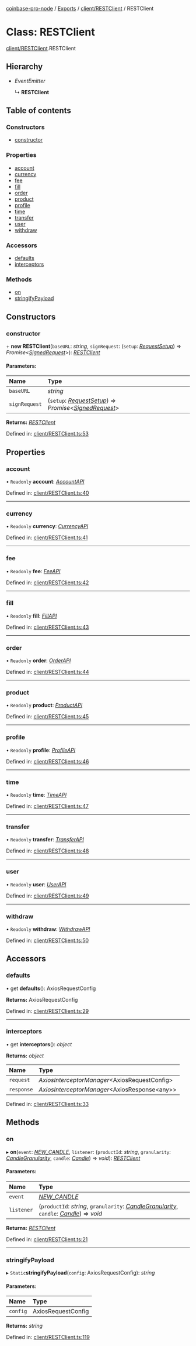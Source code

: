[coinbase-pro-node](../README.md) / [Exports](../modules.md) / [client/RESTClient](../modules/client_restclient.md) / RESTClient

# Class: RESTClient

[client/RESTClient](../modules/client_restclient.md).RESTClient

## Hierarchy

* *EventEmitter*

  ↳ **RESTClient**

## Table of contents

### Constructors

- [constructor](client_restclient.restclient.md#constructor)

### Properties

- [account](client_restclient.restclient.md#account)
- [currency](client_restclient.restclient.md#currency)
- [fee](client_restclient.restclient.md#fee)
- [fill](client_restclient.restclient.md#fill)
- [order](client_restclient.restclient.md#order)
- [product](client_restclient.restclient.md#product)
- [profile](client_restclient.restclient.md#profile)
- [time](client_restclient.restclient.md#time)
- [transfer](client_restclient.restclient.md#transfer)
- [user](client_restclient.restclient.md#user)
- [withdraw](client_restclient.restclient.md#withdraw)

### Accessors

- [defaults](client_restclient.restclient.md#defaults)
- [interceptors](client_restclient.restclient.md#interceptors)

### Methods

- [on](client_restclient.restclient.md#on)
- [stringifyPayload](client_restclient.restclient.md#stringifypayload)

## Constructors

### constructor

\+ **new RESTClient**(`baseURL`: *string*, `signRequest`: (`setup`: [*RequestSetup*](../interfaces/auth_requestsigner.requestsetup.md)) => *Promise*<[*SignedRequest*](../interfaces/auth_requestsigner.signedrequest.md)\>): [*RESTClient*](client_restclient.restclient.md)

#### Parameters:

Name | Type |
:------ | :------ |
`baseURL` | *string* |
`signRequest` | (`setup`: [*RequestSetup*](../interfaces/auth_requestsigner.requestsetup.md)) => *Promise*<[*SignedRequest*](../interfaces/auth_requestsigner.signedrequest.md)\> |

**Returns:** [*RESTClient*](client_restclient.restclient.md)

Defined in: [client/RESTClient.ts:53](https://github.com/bennycode/coinbase-pro-node/blob/c3d8f7c/src/client/RESTClient.ts#L53)

## Properties

### account

• `Readonly` **account**: [*AccountAPI*](account_accountapi.accountapi.md)

Defined in: [client/RESTClient.ts:40](https://github.com/bennycode/coinbase-pro-node/blob/c3d8f7c/src/client/RESTClient.ts#L40)

___

### currency

• `Readonly` **currency**: [*CurrencyAPI*](currency_currencyapi.currencyapi.md)

Defined in: [client/RESTClient.ts:41](https://github.com/bennycode/coinbase-pro-node/blob/c3d8f7c/src/client/RESTClient.ts#L41)

___

### fee

• `Readonly` **fee**: [*FeeAPI*](fee_feeapi.feeapi.md)

Defined in: [client/RESTClient.ts:42](https://github.com/bennycode/coinbase-pro-node/blob/c3d8f7c/src/client/RESTClient.ts#L42)

___

### fill

• `Readonly` **fill**: [*FillAPI*](fill_fillapi.fillapi.md)

Defined in: [client/RESTClient.ts:43](https://github.com/bennycode/coinbase-pro-node/blob/c3d8f7c/src/client/RESTClient.ts#L43)

___

### order

• `Readonly` **order**: [*OrderAPI*](order_orderapi.orderapi.md)

Defined in: [client/RESTClient.ts:44](https://github.com/bennycode/coinbase-pro-node/blob/c3d8f7c/src/client/RESTClient.ts#L44)

___

### product

• `Readonly` **product**: [*ProductAPI*](product_productapi.productapi.md)

Defined in: [client/RESTClient.ts:45](https://github.com/bennycode/coinbase-pro-node/blob/c3d8f7c/src/client/RESTClient.ts#L45)

___

### profile

• `Readonly` **profile**: [*ProfileAPI*](profile_profileapi.profileapi.md)

Defined in: [client/RESTClient.ts:46](https://github.com/bennycode/coinbase-pro-node/blob/c3d8f7c/src/client/RESTClient.ts#L46)

___

### time

• `Readonly` **time**: [*TimeAPI*](time_timeapi.timeapi.md)

Defined in: [client/RESTClient.ts:47](https://github.com/bennycode/coinbase-pro-node/blob/c3d8f7c/src/client/RESTClient.ts#L47)

___

### transfer

• `Readonly` **transfer**: [*TransferAPI*](transfer_transferapi.transferapi.md)

Defined in: [client/RESTClient.ts:48](https://github.com/bennycode/coinbase-pro-node/blob/c3d8f7c/src/client/RESTClient.ts#L48)

___

### user

• `Readonly` **user**: [*UserAPI*](user_userapi.userapi.md)

Defined in: [client/RESTClient.ts:49](https://github.com/bennycode/coinbase-pro-node/blob/c3d8f7c/src/client/RESTClient.ts#L49)

___

### withdraw

• `Readonly` **withdraw**: [*WithdrawAPI*](withdraw_withdrawapi.withdrawapi.md)

Defined in: [client/RESTClient.ts:50](https://github.com/bennycode/coinbase-pro-node/blob/c3d8f7c/src/client/RESTClient.ts#L50)

## Accessors

### defaults

• get **defaults**(): AxiosRequestConfig

**Returns:** AxiosRequestConfig

Defined in: [client/RESTClient.ts:29](https://github.com/bennycode/coinbase-pro-node/blob/c3d8f7c/src/client/RESTClient.ts#L29)

___

### interceptors

• get **interceptors**(): *object*

**Returns:** *object*

Name | Type |
:------ | :------ |
`request` | *AxiosInterceptorManager*<AxiosRequestConfig\> |
`response` | *AxiosInterceptorManager*<AxiosResponse<any\>\> |

Defined in: [client/RESTClient.ts:33](https://github.com/bennycode/coinbase-pro-node/blob/c3d8f7c/src/client/RESTClient.ts#L33)

## Methods

### on

▸ **on**(`event`: [*NEW\_CANDLE*](../enums/product_productapi.productevent.md#new_candle), `listener`: (`productId`: *string*, `granularity`: [*CandleGranularity*](../enums/product_productapi.candlegranularity.md), `candle`: [*Candle*](../interfaces/product_productapi.candle.md)) => *void*): [*RESTClient*](client_restclient.restclient.md)

#### Parameters:

Name | Type |
:------ | :------ |
`event` | [*NEW\_CANDLE*](../enums/product_productapi.productevent.md#new_candle) |
`listener` | (`productId`: *string*, `granularity`: [*CandleGranularity*](../enums/product_productapi.candlegranularity.md), `candle`: [*Candle*](../interfaces/product_productapi.candle.md)) => *void* |

**Returns:** [*RESTClient*](client_restclient.restclient.md)

Defined in: [client/RESTClient.ts:21](https://github.com/bennycode/coinbase-pro-node/blob/c3d8f7c/src/client/RESTClient.ts#L21)

___

### stringifyPayload

▸ `Static`**stringifyPayload**(`config`: AxiosRequestConfig): *string*

#### Parameters:

Name | Type |
:------ | :------ |
`config` | AxiosRequestConfig |

**Returns:** *string*

Defined in: [client/RESTClient.ts:119](https://github.com/bennycode/coinbase-pro-node/blob/c3d8f7c/src/client/RESTClient.ts#L119)
